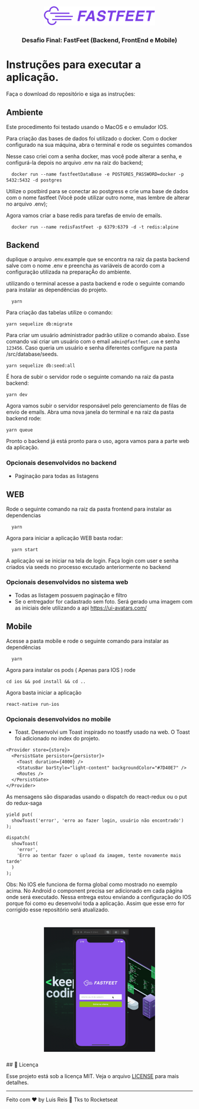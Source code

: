 <h1 align="center">
  <img alt="Fastfeet" title="Fastfeet" src="assets/logo.png" width="300px" />
</h1>

<h3 align="center">
  Desafio Final: FastFeet (Backend, FrontEnd e Mobile)
</h3>


# Instruções para executar a aplicação.

Faça o download do repositório e siga as instruções:

## Ambiente 

Este procedimento foi testado usando o MacOS e o emulador IOS.

Para criação das bases de dados foi utilizado o docker. Com o docker configurado na sua máquina, abra o terminal e rode os seguintes comandos

Nesse caso criei com a senha docker, mas você pode alterar a senha, e configurá-la depois no arquivo .env na raiz do backend;

```
  docker run --name fastfeetDataBase -e POSTGRES_PASSWORD=docker -p 5432:5432 -d postgres
```
Utilize o postbird para se conectar ao postgress e crie uma base de dados com o nome fastfeet (Você pode utilizar outro nome, mas lembre de alterar no arquivo .env);

Agora vamos criar a base redis para tarefas de envio de emails.

```
  docker run --name redisFastFeet -p 6379:6379 -d -t redis:alpine 
```

## Backend

duplique o arquivo .env.example que se encontra na raiz da pasta backend salve com o nome .env e preencha as variáveis de acordo com a configuração utilizada na preparaçÃo do ambiente.

utilizando o terminal acesse a pasta backend e rode o seguinte comando para instalar as dependências do projeto.

```
  yarn
```
Para criação das tabelas utilize o comando:

```
yarn sequelize db:migrate
```

Para criar um usuário administrador padrão utilize o comando abaixo. Esse comando vai criar um usuário com o email `admin@fastfeet.com` e senha `123456`. Caso queria um usuário e senha diferentes configure na pasta /src/database/seeds.

```
yarn sequelize db:seed:all
```

É hora de subir o servidor rode o seguinte comando na raiz da pasta backend:
```
yarn dev
```

Agora vamos subir o servidor responsável pelo gerenciamento de filas de envio de emails. Abra uma nova janela do terminal e na raiz da pasta backend rode:

```
yarn queue
```

Pronto o backend já está pronto para o uso, agora vamos para a parte web da aplicação.

### Opcionais desenvolvidos no backend

 - Paginação para todas as listagens


## WEB

Rode o seguinte comando na raiz da pasta frontend para instalar as dependencias

```
  yarn
```
Agora para iniciar a aplicação WEB basta rodar:

```
  yarn start
```

A aplicação vai se iniciar na tela de login. Faça login com user e senha criados via seeds no processo excutado anteriormente no backend

### Opcionais desenvolvidos no sistema web

 - Todas as listagem possuem paginação e filtro
 - Se o entregador for cadastrado sem foto. Será gerado uma imagem com as iniciais dele utilizando a api https://ui-avatars.com/

## Mobile

Acesse a pasta mobile e rode o seguinte comando para instalar as dependências

```
  yarn
```
Agora para instalar os pods ( Apenas para IOS ) rode

```
cd ios && pod install && cd ..
```

Agora basta iniciar a aplicação 

```
react-native run-ios
```

### Opcionais desenvolvidos no mobile

- Toast. Desenvolvi um Toast inspirado no toastfy usado na web. O Toast foi adicionado no index do projeto.

```
<Provider store={store}>
  <PersistGate persistor={persistor}>
    <Toast duration={4000} />
    <StatusBar barStyle="light-content" backgroundColor="#7D40E7" />
    <Routes />
  </PersistGate>
</Provider>

```

As mensagens são disparadas usando o dispatch do react-redux ou o put do redux-saga

```
yield put(
  showToast('error', 'erro ao fazer login, usuário não encontrado')
);
```
```
dispatch(
  showToast(
    'error',
    'Erro ao tentar fazer o upload da imagem, tente novamente mais tarde'
  )
);
```
Obs: No IOS ele funciona de forma global como mostrado no exemplo acima. No Android o component precisa ser adicionado em cada página onde será executado. Nessa entrega estou enviando a configuração do IOS porque foi como eu desenvolvi toda a aplicação. Assim que esse erro for corrigido esse repositório será atualizado.

<h1 align="center">
  <img alt="Fastfeet" title="Fastfeet" src="assets/toast.gif" width="300px" />
</h1>
## 📝 Licença

Esse projeto está sob a licença MIT. Veja o arquivo [LICENSE](LICENSE.md) para mais detalhes.

---

Feito com ♥ by Luis Reis :wave: Tks to Rocketseat 